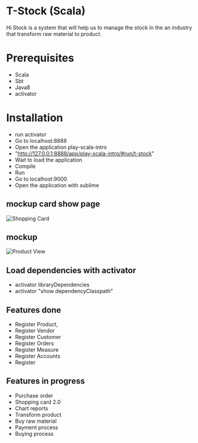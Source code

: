# T-Stock (Scala)

Hi Stock is a system that will help us to manage the stock in the an industry that transform raw material to product.


# Prerequisites
* Scala
* Sbt
* Java8
* activator

# Installation
* run activator
* Go to localhost:8888
* Open the application play-scala-intro
* "http://127.0.0.1:8888/app/play-scala-intro/#run/t-stock"
* Wait to load the application
* Compile
* Run
* Go to localhost:9000
* Open the application with sublime

## mockup card show page
![Shopping Card](https://bytebucket.org/lartl/t-stock/raw/4af8837d28a9d2362b07a8e826c74a5a7192ddca/mockups/t_stock_shopping_card.png?token=70567480360d55b9d964a3cff675deb72414a46c)
## mockup
![Product View](https://bytebucket.org/lartl/t-stock/raw/4af8837d28a9d2362b07a8e826c74a5a7192ddca/mockups/t_stock_product_view.png?token=9b9d83e183987520dbdbe323bd2f008c83dde581)


## Load dependencies with activator
* activator libraryDependencies
* activator "show dependencyClasspath"

## Features done
* Register Product,
* Register Vendor
* Register Customer
* Register Orders
* Register Measure
* Register Accounts
* Register 

## Features in progress
* Purchase order
* Shopping card 2.0
* Chart reports
* Transform product
* Buy raw material
* Payment process
* Buying process

